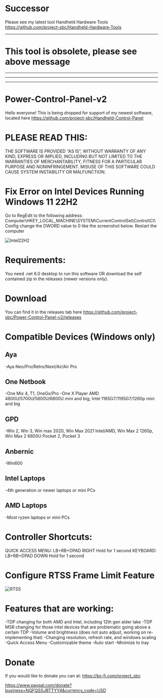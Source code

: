 # Successor

Please see my latest tool Handheld Hardware Tools https://github.com/project-sbc/Handheld-Hardware-Tools

--------------
# This tool is obsolete, please see above message
--------------
--------------
--------------

# Power-Control-Panel-v2

Hello everyone! This is being dropped for support of my newest software, located here https://github.com/project-sbc/Handheld-Control-Panel


# PLEASE READ THIS:
THE SOFTWARE IS PROVIDED “AS IS”, WITHOUT WARRANTY OF ANY KIND, EXPRESS OR IMPLIED, INCLUDING BUT NOT LIMITED TO THE WARRANTIES OF MERCHANTABILITY, FITNESS FOR A PARTICULAR PURPOSE AND NONINFRINGEMENT. MISUSE OF THIS SOFTWARE COULD CAUSE SYSTEM INSTABILITY OR MALFUNCTION.

# Fix Error on Intel Devices Running Windows 11 22H2

Go to RegEdit to the following address:  Computer\HKEY_LOCAL_MACHINE\SYSTEM\CurrentControlSet\Control\CI\Config
change the DWORD value to 0 like the screenshot below.
Restart the computer

![Intel22H2](https://github.com/project-sbc/Power-Control-Panel-v2/blob/master/Intel%2022H2%20driver%20fix.jpg?raw=true "Intel 22H2 fix")


# Requirements:
You need .net 6.0 desktop to run this software OR download the self contained zip in the releases (newer versions only).

# Download
You can find it in the releases tab here https://github.com/project-sbc/Power-Control-Panel-v2/releases

# Compatible Devices (Windows only)
## Aya
-Aya Neo/Pro/Retro/Next/Air/Air Pro

## One Netbook
-One Mix 4, T1, OneGx/Pro
-One X Player AMD 4800U/5700U/5800U/6800U mini and big; Intel 1165G7/1195G7/1260p mini and big

## GPD
-Win 2, Win 3, Win max 2020, Win Max 2021 Intel/AMD, Win Max 2 1260p, Win Max 2 6800U Pocket 2, Pocket 3

## Anbernic
-Win600

## Intel Laptops
-4th generation or newer laptops or mini PCs

## AMD Laptops
-Most ryzen laptops or mini PCs

# Controller Shortcuts:
QUICK ACCESS MENU:   LB+RB+DPAD RIGHT  Hold for 1 second
KEYBOARD:   LB+RB+DPAD DOWN  Hold for 1 second

# Configure RTSS Frame Limit Feature
![RTSS](https://github.com/project-sbc/Power-Control-Panel-v2/blob/master/RTSS%20PCP%20Setup.jpg?raw=true "RTSS Setup")


# Features that are working:
-TDP changing for both AMD and Intel, including 12th gen alder lake
-TDP MSR changing for those intel devices that are problematic going above a certain TDP
-Volume and brightness (does not auto adjust, working on re-implementing that)
-Changing resolution, refresh rate, and windows scaling
-Quick Access Menu
-Customizable theme
-Auto start
-Minimize to tray


# Donate
If you would like to donate you can at:
https://ko-fi.com/project_sbc

https://www.paypal.com/donate?business=NQFQSSJBTTYY4&currency_code=USD
